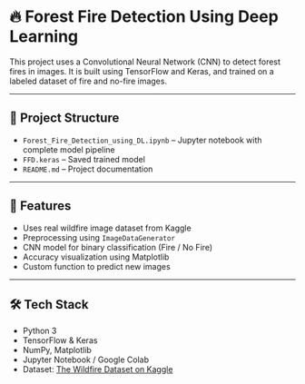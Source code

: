 # 🔥 Forest Fire Detection Using Deep Learning

This project uses a Convolutional Neural Network (CNN) to detect forest fires in images. It is built using TensorFlow and Keras, and trained on a labeled dataset of fire and no-fire images.

---

## 📂 Project Structure

- `Forest_Fire_Detection_using_DL.ipynb` – Jupyter notebook with complete model pipeline  
- `FFD.keras` – Saved trained model  
- `README.md` – Project documentation

---

## 📌 Features

- Uses real wildfire image dataset from Kaggle  
- Preprocessing using `ImageDataGenerator`  
- CNN model for binary classification (Fire / No Fire)  
- Accuracy visualization using Matplotlib  
- Custom function to predict new images

---

## 🛠️ Tech Stack

- Python 3  
- TensorFlow & Keras  
- NumPy, Matplotlib  
- Jupyter Notebook / Google Colab  
- Dataset: [The Wildfire Dataset on Kaggle](https://www.kaggle.com/datasets/elmadafri/the-wildfire-dataset)

